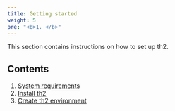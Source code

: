 ```yaml
---
title: Getting started
weight: 5
pre: "<b>1. </b>"
---
```


This section contains instructions on how to set up th2.

<!--more--> 

## Contents
1. [System requirements](getting-started/requirements)
2. [Install th2](getting-started/install-th2)
3. [Create th2 environment](getting-started/create-th2-env)
